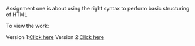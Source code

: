 
Assignment one is about using the right syntax to perform basic structuring of HTML

To view the work: 

Version 1:<a href="https://mylearningprogress.github.io/assignmentone/assignment1.html">Click here</a>
Version 2:<a href="https://mylearningprogress.github.io/assignmentone/assignment1.1.html">Click here</a>
